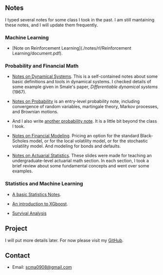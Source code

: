 ## Notes
I typed several notes for some class I took in the past. I am still mantaining these notes, and I will update them frequently.

### Machine Learning

* [Note on Reinforcement Learning](./notes/rl/Reinforcement Learning/document.pdf). 


### Probability and Financial Math

* [Notes on Dynamical Systems](./notes/anosovnote.pdf). This is a self-contained notes about some basic definitions and tools in dynamical systems. I checked details of some example given in Smale's paper, *Differentiable dynamical systems* (1967).  
    
* [Notes on Probability](./notes/Prob.pdf) is an entry-level probability note, including convergence of random variables, martingale theory, Markov processes, and Brownian motions.
    
* And I also write [another probability note](./notes/Prob2.pdf). It is a little bit beyond the class I took.    

* [Notes on Financial Modeling](./notes/fm/document.pdf). Pricing an option for the standard Black-Scholes model, or for the local volatility model, or for the stochastic volatility model. And modeling for bonds and defaults. 

* [Notes on Actuarial Statistics](./notes/Actuarial.pdf). These slides were made for teaching an undergraduate-level actuarial math section. In each section, I took a brief review about some fundamental concepts and went over some examples.  

### Statistics and Machine Learning

* [A basic Statistics Notes](./notes/st/document.pdf).

* [An introduction to XGboost](./notes/xgboostppt.pdf). 

* [Survival Analysis](https://github.com/mshaocong/mshaocong.github.io/tree/master/notes/sa)

## Project
I will put more details later. For now please visit my [GitHub](https://github.com/mshaocong).

## Contact

* Email: scma0908@gmail.com
